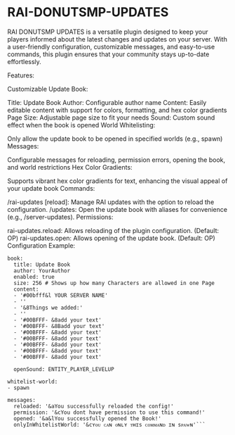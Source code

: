# RAI-DONUTSMP-UPDATES

RAI DONUTSMP UPDATES is a versatile plugin designed to keep your players informed about the latest changes and updates on your server. With a user-friendly configuration, customizable messages, and easy-to-use commands, this plugin ensures that your community stays up-to-date effortlessly.

Features:

Customizable Update Book:

Title: Update Book
Author: Configurable author name
Content: Easily editable content with support for colors, formatting, and hex color gradients
Page Size: Adjustable page size to fit your needs
Sound: Custom sound effect when the book is opened
World Whitelisting:

Only allow the update book to be opened in specified worlds (e.g., spawn)
Messages:

Configurable messages for reloading, permission errors, opening the book, and world restrictions
Hex Color Gradients:

Supports vibrant hex color gradients for text, enhancing the visual appeal of your update book
Commands:

/rai-updates [reload]: Manage RAI updates with the option to reload the configuration.
/updates: Open the update book with aliases for convenience (e.g., /server-updates).
Permissions:

rai-updates.reload: Allows reloading of the plugin configuration. (Default: OP)
rai-updates.open: Allows opening of the update book. (Default: OP)
Configuration Example:

```
book:
  title: Update Book
  author: YourAuthor
  enabled: true
  size: 256 # Shows up how many Characters are allowed in one Page
  content:
  - '#00bfff&l YOUR SERVER NAME'
  - ''
  - '&8Things we added:'
  - ''
  - '#00BFFF- &8add your text'
  - '#00BFFF- &8Badd your text'
  - '#00BFFF- &8add your text'
  - '#00BFFF- &8add your text'
  - '#00BFFF- &8add your text'
  - '#00BFFF- &8add your text'
  - '#00BFFF- &8add your text'
  
  openSound: ENTITY_PLAYER_LEVELUP

whitelist-world:
- spawn

messages:
  reloaded: '&aYou successfully reloaded the config!'
  permission: '&cYou dont have permission to use this command!'
  opened: '&a&lYou successfully opened the Book!'
  onlyInWhitelistWorld: '&cʏᴏᴜ ᴄᴀɴ ᴏɴʟʏ ᴛʜɪѕ ᴄᴏᴍᴍᴀɴᴅ ɪɴ ѕᴘᴀᴡɴ'```


  





